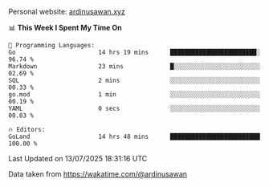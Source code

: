 Personal website: [ardinusawan.xyz](https://ardinusawan.xyz)

<!--START_SECTION:waka-->
📊 **This Week I Spent My Time On** 

```text
💬 Programming Languages: 
Go                       14 hrs 19 mins      ████████████████████████░   96.74 % 
Markdown                 23 mins             █░░░░░░░░░░░░░░░░░░░░░░░░   02.69 % 
SQL                      2 mins              ░░░░░░░░░░░░░░░░░░░░░░░░░   00.33 % 
go.mod                   1 min               ░░░░░░░░░░░░░░░░░░░░░░░░░   00.19 % 
YAML                     0 secs              ░░░░░░░░░░░░░░░░░░░░░░░░░   00.03 % 

🔥 Editors: 
GoLand                   14 hrs 48 mins      █████████████████████████   100.00 % 
```


 Last Updated on 13/07/2025 18:31:16 UTC
<!--END_SECTION:waka-->
Data taken from https://wakatime.com/@ardinusawan
